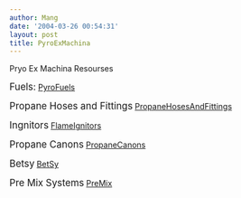 ```yaml
---
author: Mang
date: '2004-03-26 00:54:31'
layout: post
title: PyroExMachina
---
```


Pryo Ex Machina Resourses

<big>Fuels:</big> [PyroFuels](PyroFuels.html)

<big>Propane Hoses and Fittings</big> [PropaneHosesAndFittings](PropaneHosesAndFittings.html)

<big>Ingnitors</big> [FlameIgnitors](FlameIgnitors.html)

<big>Propane Canons</big> [PropaneCanons](PropaneCanons.html)

<big>Betsy</big> [BetSy](BetSy.html)

<big>Pre Mix Systems</big> [PreMix](PreMix.html)




